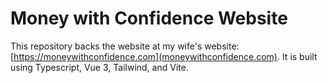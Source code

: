 # Money with Confidence Website

This repository backs the website at my wife's website: [https://moneywithconfidence.com](moneywithconfidence.com). It is built using Typescript, Vue 3, Tailwind, and Vite. 